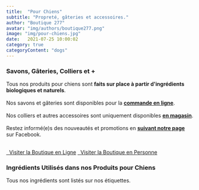 ```yaml
---
title:  "Pour Chiens"
subtitle: "Propreté, gâteries et accessoires."
author: "Boutique 277"
avatar: "img/authors/boutique277.png"
image: "img/pour-chiens.jpg"
date:   2021-07-25 10:00:02
category: true
categoryContent: "dogs"
---
```


### Savons, Gâteries, Colliers et +
Tous nos produits pour chiens sont <strong>faits sur place à partir d'ingrédients biologiques et naturels</strong>.
<br /><br />Nos savons et gâteries sont disponibles pour la <strong><a href="http://enligne.boutique277.com"><i class="fa fa-shopping-cart fa-1x"></i> <u>commande en ligne</u></a></strong>.
<br /><br />
Nos colliers et autres accessoires sont uniquement disponibles <strong><a href="/boutique.html#directions"><i class="fa fa-home fa-1x"></i> <u>en magasin</u></a></strong>.
<br /><br />Restez informé(e)s des nouveautés et promotions en <strong><a href="https://www.facebook.com/boutique277" target="_blank"><i class="fa fa-facebook-square fa-1x"></i> <u>suivant notre page</u></a></strong> sur Facebook.
<br /><br />
<p class="primary-button">
    <a href="http://enligne.boutique277.com"><i class="fa fa-shopping-cart fa-1x"></i>&nbsp;&nbsp;Visiter la Boutique en Ligne</a>
    <a href="/boutique.html#directions"><i class="fa fa-home fa-1x"></i>&nbsp;&nbsp;Visiter la Boutique en Personne</a>
</p>

### Ingrédients Utilisés dans nos Produits pour Chiens
Tous nos ingrédients sont listés sur nos étiquettes.